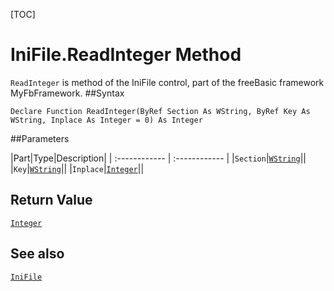 [TOC]
# IniFile.ReadInteger Method

`ReadInteger` is method of the IniFile control, part of the freeBasic framework MyFbFramework.
##Syntax
```freeBasic
Declare Function ReadInteger(ByRef Section As WString, ByRef Key As WString, Inplace As Integer = 0) As Integer
```

##Parameters

|Part|Type|Description|
| :------------ | :------------ |
|`Section`|[`WString`]("https://www.freebasic.net/wiki/KeyPgWString")||
|`Key`|[`WString`]("https://www.freebasic.net/wiki/KeyPgWString")||
|`Inplace`|[`Integer`]("https://www.freebasic.net/wiki/KeyPgInteger")||

## Return Value
[`Integer`]("https://www.freebasic.net/wiki/KeyPgInteger")
## See also
[`IniFile`](IniFile.md)

